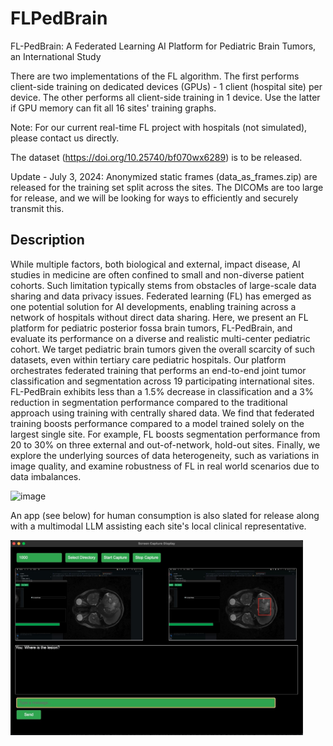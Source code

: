 # FLPedBrain

FL-PedBrain: A Federated Learning AI Platform for Pediatric Brain Tumors, an International Study

There are two implementations of the FL algorithm. The first performs client-side training on dedicated devices (GPUs) - 1 client (hospital site) per device. The other performs all client-side training in 1 device. Use the latter if GPU memory can fit all 16 sites' training graphs.   

Note: For our current real-time FL project with hospitals (not simulated), please contact us directly.

The dataset (https://doi.org/10.25740/bf070wx6289) is to be released.

Update - July 3, 2024: 
Anonymized static frames (data_as_frames.zip) are released for the training set split across the sites. The DICOMs are too large for release, and we will be looking for ways to efficiently and securely transmit this. 

## Description

While multiple factors, both biological and external, impact disease, AI studies in medicine are often confined to small and non-diverse patient cohorts. Such limitation typically stems from obstacles of large-scale data sharing and data privacy issues. Federated learning (FL) has emerged as one potential solution for AI developments, enabling training across a network of hospitals without direct data sharing. Here, we present an FL platform for pediatric posterior fossa brain tumors, FL-PedBrain, and evaluate its performance on a diverse and realistic multi-center pediatric cohort. We target pediatric brain tumors given the overall scarcity of such datasets, even within tertiary care pediatric hospitals. Our platform orchestrates federated training that performs an end-to-end joint tumor classification and segmentation across 19 participating international sites. FL-PedBrain exhibits less than a 1.5% decrease in classification and a 3% reduction in segmentation performance compared to the traditional approach using training with centrally shared data. We find that federated training boosts performance compared to a model trained solely on the largest single site. For example, FL boosts segmentation performance from 20 to 30% on three external and out-of-network, hold-out sites. Finally, we explore the underlying sources of data heterogeneity, such as variations in image quality, and examine robustness of FL in real world scenarios due to data imbalances.

<img width="468" alt="image" src="https://github.com/edhlee/FLPedBrain/assets/12375462/0309e543-b9a4-4eb5-9e55-339b5fe74dc5">


An app (see below) for human consumption is also slated for release along with a multimodal LLM assisting each site's local clinical representative.


<img width="468" alt="image" src="https://raw.githubusercontent.com/edhlee/FLPedBrain/master/app_screenshot_alphabuild.jpg">
